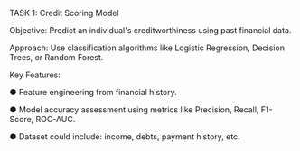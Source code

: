 TASK 1: Credit Scoring Model

Objective: Predict an individual's creditworthiness using past financial data.

Approach: Use classification algorithms like Logistic Regression, Decision Trees, or Random Forest.

Key Features:

● Feature engineering from financial history.

● Model accuracy assessment using metrics like Precision, Recall, F1-Score, ROC-AUC.

● Dataset could include: income, debts, payment history, etc.
